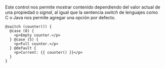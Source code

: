 Este control nos permite mostrar contenido dependiendo del valor actual de una propiedad o *signal*, al igual que la sentencia *switch* de lenguajes como C o Java nos permite agregar una opción por defecto.

```
@switch (counter()) { 
  @case (0) {
    <p>Empty counter.</p>
  } @case (5) {
    <p>Full counter.</p>
  } @default {
    <p>Current: {{ counter() }}</p>
  } 
}
```